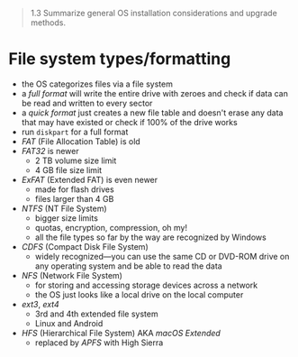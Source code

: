 > 1.3 Summarize general OS installation considerations and upgrade methods. 

# File system types/formatting

- the OS categorizes files via a file system
- a *full format* will write the entire drive with zeroes and check if data can be read and written to every sector
- a *quick format* just creates a new file table and doesn't erase any data that may have existed or check if 100% of the drive works
- run `diskpart` for a full format
- *FAT* (File Allocation Table) is old
- *FAT32* is newer 
	- 2 TB volume size limit
	- 4 GB file size limit
- *ExFAT* (Extended FAT) is even newer
	- made for flash drives
	- files larger than 4 GB
- *NTFS* (NT File System) 
	- bigger size limits
	- quotas, encryption, compression, oh my!
	- all the file types so far by the way are recognized by Windows
- *CDFS* (Compact Disk File System)
	- widely recognized—you can use the same CD or DVD-ROM drive on any operating system and be able to read the data
- *NFS* (Network File System)
	- for storing and accessing storage devices across a network
	- the OS just looks like a local drive on the local computer
- *ext3*, *ext4* 
	- 3rd and 4th extended file system
	- Linux and Android
- *HFS* (Hierarchical File System) AKA *macOS Extended*
	- replaced by *APFS* with High Sierra